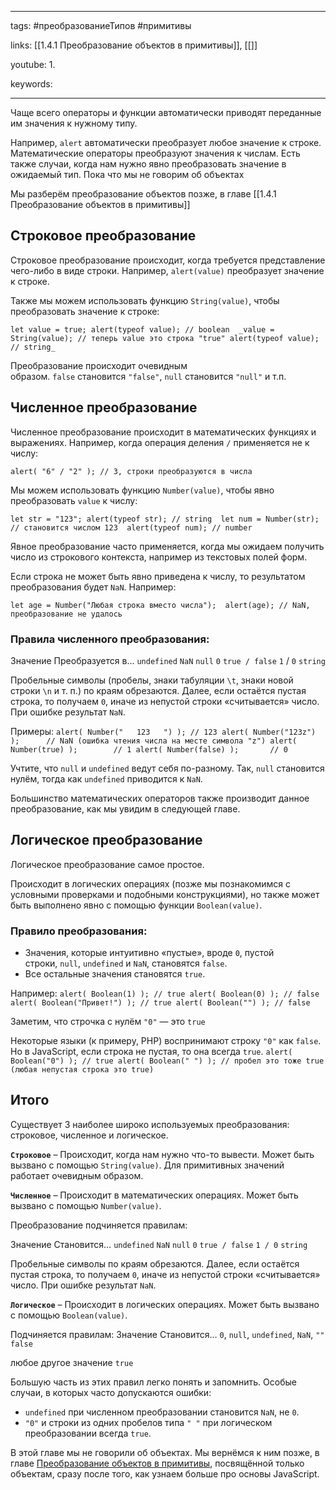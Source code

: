 ____

tags: #преобразованиеТипов #примитивы 

links: [[1.4.1 Преобразование объектов в примитивы]], [[]]

youtube: 
1. 

keywords:

_____

Чаще всего операторы и функции автоматически приводят переданные им значения к нужному типу.

Например, `alert` автоматически преобразует любое значение к строке. 
Математические операторы преобразуют значения к числам.
Есть также случаи, когда нам нужно явно преобразовать значение в ожидаемый тип.
Пока что мы не говорим об объектах

Мы разберём преобразование объектов позже, в главе [[1.4.1 Преобразование объектов в примитивы]]

## Строковое преобразование

Строковое преобразование происходит, когда требуется представление чего-либо в виде строки.
Например, `alert(value)` преобразует значение к строке.

Также мы можем использовать функцию `String(value)`, чтобы преобразовать значение к строке:

`let value = true; alert(typeof value); // boolean  _value = String(value); // теперь value это строка "true" alert(typeof value); // string_`

Преобразование происходит очевидным образом. `false` становится `"false"`, `null` становится `"null"` и т.п.

## Численное преобразование

Численное преобразование происходит в математических функциях и выражениях.
Например, когда операция деления `/` применяется не к числу:

`alert( "6" / "2" ); // 3, строки преобразуются в числа`

Мы можем использовать функцию `Number(value)`, чтобы явно преобразовать `value` к числу:

`let str = "123"; alert(typeof str); // string  let num = Number(str); // становится числом 123  alert(typeof num); // number`

Явное преобразование часто применяется, когда мы ожидаем получить число из строкового контекста, например из текстовых полей форм.

Если строка не может быть явно приведена к числу, то результатом преобразования будет `NaN`. Например:

`let age = Number("Любая строка вместо числа");  alert(age); // NaN, преобразование не удалось`

### Правила численного преобразования:

Значение
Преобразуется в…
`undefined`
`NaN`
`null`
`0`
`true / false`
`1` / `0`
`string`

Пробельные символы (пробелы, знаки табуляции `\t`, знаки новой строки `\n` и т. п.) по краям обрезаются. Далее, если остаётся пустая строка, то получаем `0`, иначе из непустой строки «считывается» число. При ошибке результат `NaN`.

Примеры:
[](https://learn.javascript.ru/type-conversions# "выполнить")
[](https://learn.javascript.ru/type-conversions# "открыть в песочнице")
`alert( Number("   123   ") ); // 123 alert( Number("123z") );      // NaN (ошибка чтения числа на месте символа "z") alert( Number(true) );        // 1 alert( Number(false) );       // 0`

Учтите, что `null` и `undefined` ведут себя по-разному. Так, `null` становится нулём, тогда как `undefined` приводится к `NaN`.

Большинство математических операторов также производит данное преобразование, как мы увидим в следующей главе.

## Логическое преобразование

Логическое преобразование самое простое.

Происходит в логических операциях (позже мы познакомимся с условными проверками и подобными конструкциями), но также может быть выполнено явно с помощью функции `Boolean(value)`.

### Правило преобразования:
-   Значения, которые интуитивно «пустые», вроде `0`, пустой строки, `null`, `undefined` и `NaN`, становятся `false`.
-   Все остальные значения становятся `true`.

Например:
[](https://learn.javascript.ru/type-conversions# "выполнить")
[](https://learn.javascript.ru/type-conversions# "открыть в песочнице")
`alert( Boolean(1) ); // true alert( Boolean(0) ); // false  alert( Boolean("Привет!") ); // true alert( Boolean("") ); // false`

Заметим, что строчка с нулём `"0"` — это `true`

Некоторые языки (к примеру, PHP) воспринимают строку `"0"` как `false`. Но в JavaScript, если строка не пустая, то она всегда `true`.
[](https://learn.javascript.ru/type-conversions# "выполнить")
[](https://learn.javascript.ru/type-conversions# "открыть в песочнице")
`alert( Boolean("0") ); // true alert( Boolean(" ") ); // пробел это тоже true (любая непустая строка это true)`

## Итого

Существует 3 наиболее широко используемых преобразования: строковое, численное и логическое.

**`Строковое`** – Происходит, когда нам нужно что-то вывести. Может быть вызвано с помощью `String(value)`. Для примитивных значений работает очевидным образом.

**`Численное`** – Происходит в математических операциях. Может быть вызвано с помощью `Number(value)`.

Преобразование подчиняется правилам:

Значение
Становится…
`undefined`
`NaN`
`null`
`0`
`true / false`
`1 / 0`
`string`

Пробельные символы по краям обрезаются. Далее, если остаётся пустая строка, то получаем `0`, иначе из непустой строки «считывается» число. При ошибке результат `NaN`.

**`Логическое`** – Происходит в логических операциях. Может быть вызвано с помощью `Boolean(value)`.

Подчиняется правилам:
Значение
Становится…
`0`, `null`, `undefined`, `NaN`, `""`
`false`

любое другое значение
`true`

Большую часть из этих правил легко понять и запомнить. Особые случаи, в которых часто допускаются ошибки:

-   `undefined` при численном преобразовании становится `NaN`, не `0`.
-   `"0"` и строки из одних пробелов типа `" "` при логическом преобразовании всегда `true`.

В этой главе мы не говорили об объектах. Мы вернёмся к ним позже, в главе [Преобразование объектов в примитивы](https://learn.javascript.ru/object-toprimitive), посвящённой только объектам, сразу после того, как узнаем больше про основы JavaScript.